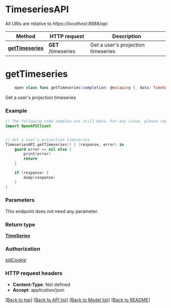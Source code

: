 # TimeseriesAPI

All URIs are relative to *https://localhost:8888/api*

Method | HTTP request | Description
------------- | ------------- | -------------
[**getTimeseries**](TimeseriesAPI.md#gettimeseries) | **GET** /timeseries | Get a user&#39;s projection timeseries


# **getTimeseries**
```swift
    open class func getTimeseries(completion: @escaping (_ data: TimeSeries?, _ error: Error?) -> Void)
```

Get a user's projection timeseries

### Example 
```swift
// The following code samples are still beta. For any issue, please report via http://github.com/OpenAPITools/openapi-generator/issues/new
import OpenAPIClient


// Get a user's projection timeseries
TimeseriesAPI.getTimeseries() { (response, error) in
    guard error == nil else {
        print(error)
        return
    }

    if (response) {
        dump(response)
    }
}
```

### Parameters
This endpoint does not need any parameter.

### Return type

[**TimeSeries**](TimeSeries.md)

### Authorization

[sidCookie](../README.md#sidCookie)

### HTTP request headers

 - **Content-Type**: Not defined
 - **Accept**: application/json

[[Back to top]](#) [[Back to API list]](../README.md#documentation-for-api-endpoints) [[Back to Model list]](../README.md#documentation-for-models) [[Back to README]](../README.md)

